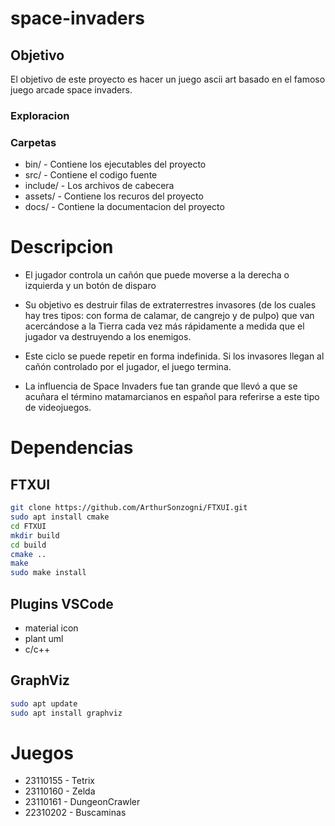 # space-invaders


## Objetivo
El objetivo de este proyecto es hacer un juego ascii art basado en el famoso juego arcade space invaders.


### Exploracion


### Carpetas
- bin/ - Contiene los ejecutables del proyecto
- src/ - Contiene el codigo fuente
- include/ - Los archivos de cabecera
- assets/ - Contiene los recuros del proyecto
- docs/ - Contiene la documentacion del proyecto


# Descripcion
- El jugador controla un cañón que puede moverse a la derecha o izquierda y un botón de disparo

- Su objetivo es destruir filas de extraterrestres invasores (de los cuales hay tres tipos: con forma de calamar, de cangrejo y de pulpo) que van acercándose a la Tierra cada vez más rápidamente a medida que el jugador va destruyendo a los enemigos.

- Este ciclo se puede repetir en forma indefinida. Si los invasores llegan al cañón controlado por el jugador, el juego termina.

- La influencia de Space Invaders fue tan grande que llevó a que se acuñara el término matamarcianos en español para referirse a este tipo de videojuegos. 


# Dependencias

## FTXUI
```Bash
git clone https://github.com/ArthurSonzogni/FTXUI.git
sudo apt install cmake
cd FTXUI
mkdir build
cd build
cmake ..
make
sudo make install
```

## Plugins VSCode
- material icon
- plant uml
- c/c++

## GraphViz
```Bash
sudo apt update
sudo apt install graphviz
```


# Juegos
- 23110155 - Tetrix
- 23110160 - Zelda
- 23110161 - DungeonCrawler
- 22310202 - Buscaminas


